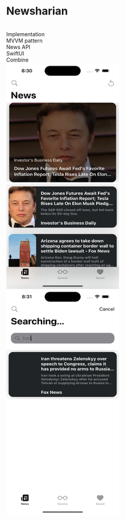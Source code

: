 # Newsharian

<br>
Implementation
<br>
MVVM pattern
<br>
News API
<br>
SwiftUI
<br>
Combine


<br>

<img align="left" src="ss/ss1.png" width="300" height="600"> 
<img align="left" src="ss/ss2.png" width="300" height="600"> 
